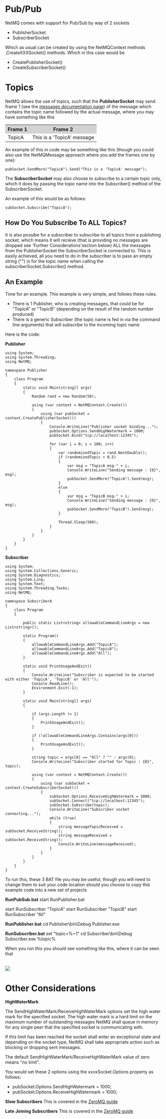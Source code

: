 Pub/Pub
=====

NetMQ comes with support for Pub/Sub by way of 2 sockets

+ PublisherSocket
+ SubscriberSocket

Which as usual can be created by using the NetMQContext methods .CreateXXXSocket() methods. Which in this case would be 

+ CreatePublisherSocket()
+ CreateSubscriberSocket()


Topics
=====
NetMQ allows the use of topics, such that the **PublisherSocket** may send frame 1 (see the [messages documentation page](https://github.com/zeromq/netmq/blob/master/docs/message.md)) of the message which contains
the topic name followed by the actual message, where you may have something like this

<table CellSpacing="0" Padding="0">
<tr bgcolor="LightGray">
<th>Frame 1</th>
<th>Frame 2</th>
</tr>
<tr>
<td>TopicA</td>
<td>This is a 'TopicA' message</td>
</tr>
</table>

An example of this in code may be something like this (though you could also use the NetMQMessage approach where you add the frames one by one):

    pubSocket.SendMore("TopicA").Send("This is a 'TopicA' message");

The **SubscriberSocket** may also choose to subscribe to a certain topic only, which it does by passing the topic name into the Subscriber() method of the SubscriberSocket.

An example of this would be as follows:

    subSocket.Subscribe("TopicA");


## How Do You Subscribe To ALL Topics?

It is also possibe for a subscriber to subscribe to all topics from a publishing socket, which means it will recieve (that is providing no messages are dropped see 'Further Considerations'section below)
ALL the messages from the PublisherSocket the SubscriberSocket is connected to. This is easily achieved, all you need to do in the subscriber is to pass an empty string ("") in for the topic name when
calling the subscriberSocket.Subscribe() method. 


## An Example

Time for an example. This example is very simple, and follows these rules. 

+ There is 1 Publisher, who is creating messages, that could be for "TopicA" or "TopicB" (depending on the result of the random number produced)
+ There is a generic Subscriber (the topic name is fed in via the command line arguments) that will subscribe to the incoming topic name

Here is the code:

**Publisher**

    using System;
    using System.Threading;
    using NetMQ;

    namespace Publisher
    {
        class Program
        {
            static void Main(string[] args)
            {
                Random rand = new Random(50);

                using (var context = NetMQContext.Create())
                {
                    using (var pubSocket = context.CreatePublisherSocket())
                    {
                        Console.WriteLine("Publisher socket binding...");
                        pubSocket.Options.SendHighWatermark = 1000;
                        pubSocket.Bind("tcp://localhost:12345");

                        for (var i = 0; i < 100; i++)
                        {
                            var randomizedTopic = rand.NextDouble();
                            if (randomizedTopic > 0.5)
                            {
                                var msg = "TopicA msg-" + i;
                                Console.WriteLine("Sending message : {0}", msg);
                                pubSocket.SendMore("TopicA").Send(msg);
                            }
                            else
                            {
                                var msg = "TopicB msg-" + i;
                                Console.WriteLine("Sending message : {0}", msg);
                                pubSocket.SendMore("TopicB").Send(msg);
                            }

                            Thread.Sleep(500);
                        }
                    }
                }
            }
        }
    }


**Subscriber**

    using System;
    using System.Collections.Generic;
    using System.Diagnostics;
    using System.Linq;
    using System.Text;
    using System.Threading.Tasks;
    using NetMQ;

    namespace SubscriberA
    {
        class Program
        {

            public static List<string> allowableCommandLineArgs = new List<string>();

            static Program()
            {
                allowableCommandLineArgs.Add("TopicA");
                allowableCommandLineArgs.Add("TopicB");
                allowableCommandLineArgs.Add("All");
            }

            static void PrintUsageAndExit()
            {
                Console.WriteLine("Subscriber is expected to be started with either 'TopicA', 'TopicB' or 'All'");
                Console.ReadLine();
                Environment.Exit(-1);
            }

            static void Main(string[] args)
            {

                if (args.Length != 1)
                {
                    PrintUsageAndExit();
                }

                if (!allowableCommandLineArgs.Contains(args[0]))
                {
                    PrintUsageAndExit();
                }

                string topic = args[0] == "All" ? "" : args[0];
                Console.WriteLine("Subscriber started for Topic : {0}", topic);

                using (var context = NetMQContext.Create())
                {
                    using (var subSocket = context.CreateSubscriberSocket())
                    {
                        subSocket.Options.ReceiveHighWatermark = 1000;
                        subSocket.Connect("tcp://localhost:12345");
                        subSocket.Subscribe(topic);
                        Console.WriteLine("Subscriber socket connecting...");
                        while (true)
                        {
                            string messageTopicReceived = subSocket.ReceiveString();
                            string messageReceived = subSocket.ReceiveString();
                            Console.WriteLine(messageReceived);
                        }
                    }
                }            
            }
        }
    }



To run this, these 3 BAT file you may be useful, though you will need to change them to suit your code location should you choose to copy this example code into a new set of projects


**RunPubSub.bat**
start RunPublisher.bat

start RunSubscriber "TopicA"
start RunSubscriber "TopicB"
start RunSubscriber "All"


**RunPublisher.bat**
cd Publisher\bin\Debug
Publisher.exe

**RunSubscriber.bat**
set "topic=%~1"
cd Subscriber\bin\Debug
Subscriber.exe %topic%



When you run this you should see something like this, where it can be seen that 


<br/>
<img src="https://github.com/zeromq/netmq/blob/master/docs/Images/PubSubUsingTopics.png"/>




Other Considerations
=====

**HighWaterMark**


The SendHighWaterMark/ReceiveHighWaterMark options set the high water mark for the specified socket. The high water mark is a hard limit on the maximum number of outstanding messages NetMQ shall queue in memory for any single peer that the specified socket is communicating with.

If this limit has been reached the socket shall enter an exceptional state and depending on the socket type, NetMQ shall take appropriate action such as blocking or dropping sent messages. 

The default SendHighWaterMark/ReceiveHighWaterMark value of zero means "no limit".

You would set these 2 options using the xxxxSocket.Options property as follows:

+  pubSocket.Options.SendHighWatermark = 1000;
+  pubSocket.Options.ReceiveHighWatermark = 1000;


**Slow Subscribers**
This is covered in the [ZeroMQ guide](http://zguide.zeromq.org/php:chapter5)

**Late Joining Subscribers**
This is covered in the [ZeroMQ guide](http://zguide.zeromq.org/php:chapter5)

